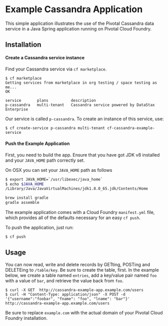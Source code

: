 # Example Cassandra Application

This simple application illustrates the use of the Pivotal Cassandra data service in a Java Spring application running on Pivotal Cloud Foundry.

## Installation

#### Create a Cassandra service instance

Find your Cassandra service via `cf marketplace`.

```
$ cf marketplace
Getting services from marketplace in org testing / space testing as me...
OK

service       plans          description
p-cassandra   multi-tenant   Cassandra service powered by DataStax Enterprise
```

Our service is called `p-cassandra`.  To create an instance of this service, use:

```
$ cf create-service p-cassandra multi-tenant cf-cassandra-example-service
```

#### Push the Example Application

First, you need to build the app.
Ensure that you have got JDK v8 installed and your `JAVA_HOME` path correctly set.

On OSX you can set your `JAVA_HOME` path as follows
```bash
$ export JAVA_HOME=`/usr/libexec/java_home`
$ echo $JAVA_HOME
/Library/Java/JavaVirtualMachines/jdk1.8.0_65.jdk/Contents/Home
```

```bash
brew install gradle
gradle assemble
```

The example application comes with a Cloud Foundry `manifest.yml` file, which provides all of the defaults necessary for an easy `cf push`.

To push the application, just run:

```
$ cf push
```

## Usage

You can now read, write and delete records by GETting, POSTing and DELETEing to `/table/key`.  Be sure to create the table, first.  In the example below, we create a table named `entries`, add a key/value pair named `foo` with a value of `bar`, and retrieve the value back from `foo`.

```
$ curl -X GET  http://cassandra-example-app.example.com/users
$ curl -H "Content-Type: application/json" -X POST -d '{"username":"foobar", "fname": "foo", "lname": "bar"}' http://cassandra-example-app.example.com/users
```

Be sure to replace `example.com` with the actual domain of your Pivotal Cloud Foundry installation.
